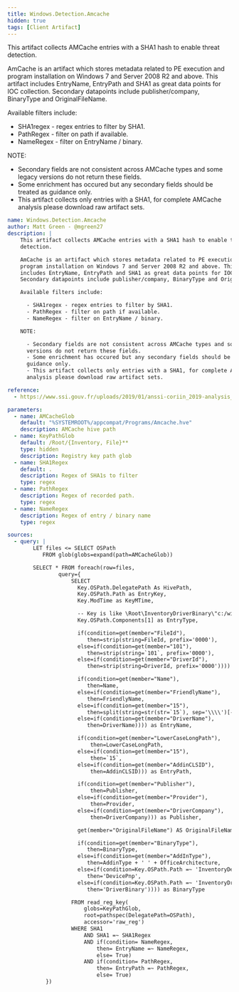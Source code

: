 ```yaml
---
title: Windows.Detection.Amcache
hidden: true
tags: [Client Artifact]
---
```


This artifact collects AMCache entries with a SHA1 hash to enable threat
detection.

AmCache is an artifact which stores metadata related to PE execution and
program installation on Windows 7 and Server 2008 R2 and above. This artifact
includes EntryName, EntryPath and SHA1 as great data points for IOC collection.
Secondary datapoints include publisher/company, BinaryType and OriginalFileName.

Available filters include:

  - SHA1regex - regex entries to filter by SHA1.
  - PathRegex - filter on path if available.
  - NameRegex - filter on EntryName / binary.

NOTE:

  - Secondary fields are not consistent across AMCache types and some legacy
  versions do not return these fields.
  - Some enrichment has occured but any secondary fields should be treated as
  guidance only.
  - This artifact collects only entries with a SHA1, for complete AMCache
  analysis please download raw artifact sets.


```yaml
name: Windows.Detection.Amcache
author: Matt Green - @mgreen27
description: |
    This artifact collects AMCache entries with a SHA1 hash to enable threat
    detection.

    AmCache is an artifact which stores metadata related to PE execution and
    program installation on Windows 7 and Server 2008 R2 and above. This artifact
    includes EntryName, EntryPath and SHA1 as great data points for IOC collection.
    Secondary datapoints include publisher/company, BinaryType and OriginalFileName.

    Available filters include:

      - SHA1regex - regex entries to filter by SHA1.
      - PathRegex - filter on path if available.
      - NameRegex - filter on EntryName / binary.

    NOTE:

      - Secondary fields are not consistent across AMCache types and some legacy
      versions do not return these fields.
      - Some enrichment has occured but any secondary fields should be treated as
      guidance only.
      - This artifact collects only entries with a SHA1, for complete AMCache
      analysis please download raw artifact sets.

reference:
  - https://www.ssi.gouv.fr/uploads/2019/01/anssi-coriin_2019-analysis_amcache.pdf

parameters:
  - name: AMCacheGlob
    default: "%SYSTEMROOT%/appcompat/Programs/Amcache.hve"
    description: AMCache hive path
  - name: KeyPathGlob
    default: /Root/{Inventory, File}**
    type: hidden
    description: Registry key path glob
  - name: SHA1Regex
    default: .
    description: Regex of SHA1s to filter
    type: regex
  - name: PathRegex
    description: Regex of recorded path.
    type: regex
  - name: NameRegex
    description: Regex of entry / binary name
    type: regex

sources:
  - query: |
        LET files <= SELECT OSPath
           FROM glob(globs=expand(path=AMCacheGlob))

        SELECT * FROM foreach(row=files,
                query={
                    SELECT
                      Key.OSPath.DelegatePath As HivePath,
                      Key.OSPath.Path as EntryKey,
                      Key.ModTime as KeyMTime,

                      -- Key is like \Root\InventoryDriverBinary\"c:/windows/system32/drivers/1394ohci.sys"
                      Key.OSPath.Components[1] as EntryType,

                      if(condition=get(member="FileId"),
                         then=strip(string=FileId, prefix='0000'),
                      else=if(condition=get(member="101"),
                         then=strip(string=`101`, prefix='0000'),
                      else=if(condition=get(member="DriverId"),
                         then=strip(string=DriverId, prefix='0000')))) as SHA1,

                      if(condition=get(member="Name"),
                         then=Name,
                      else=if(condition=get(member="FriendlyName"),
                         then=FriendlyName,
                      else=if(condition=get(member="15"),
                         then=split(string=str(str=`15`), sep='\\\\')[-1],
                      else=if(condition=get(member="DriverName"),
                         then=DriverName)))) as EntryName,

                      if(condition=get(member="LowerCaseLongPath"),
                          then=LowerCaseLongPath,
                      else=if(condition=get(member="15"),
                          then=`15`,
                      else=if(condition=get(member="AddinCLSID"),
                          then=AddinCLSID))) as EntryPath,

                      if(condition=get(member="Publisher"),
                          then=Publisher,
                      else=if(condition=get(member="Provider"),
                          then=Provider,
                      else=if(condition=get(member="DriverCompany"),
                          then=DriverCompany))) as Publisher,

                      get(member="OriginalFileName") AS OriginalFileName,

                      if(condition=get(member="BinaryType"),
                         then=BinaryType,
                      else=if(condition=get(member="AddInType"),
                         then=AddinType + ' ' + OfficeArchitecture,
                      else=if(condition=Key.OSPath.Path =~ 'InventoryDevicePnp',
                         then='DevicePnp',
                      else=if(condition=Key.OSPath.Path =~ 'InventoryDriverBinary',
                         then='DriverBinary')))) as BinaryType

                    FROM read_reg_key(
                        globs=KeyPathGlob,
                        root=pathspec(DelegatePath=OSPath),
                        accessor='raw_reg')
                    WHERE SHA1
                        AND SHA1 =~ SHA1Regex
                        AND if(condition= NameRegex,
                            then= EntryName =~ NameRegex,
                            else= True)
                        AND if(condition= PathRegex,
                            then= EntryPath =~ PathRegex,
                            else= True)
            })

```

